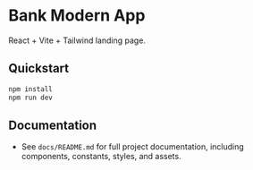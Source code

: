 # Bank Modern App

React + Vite + Tailwind landing page.

## Quickstart

```bash
npm install
npm run dev
```

## Documentation

- See `docs/README.md` for full project documentation, including components, constants, styles, and assets.

